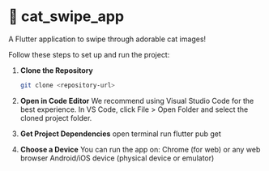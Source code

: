 # 🐾 cat_swipe_app

A Flutter application to swipe through adorable cat images!

Follow these steps to set up and run the project:

1. **Clone the Repository**

   ```bash
   git clone <repository-url>
2. **Open in Code Editor**
    We recommend using Visual Studio Code for the best experience. In VS Code, click File > Open Folder and select the cloned project folder.

3. **Get Project Dependencies**
    open terminal
    run flutter pub get
4. **Choose a Device**
    You can run the app on:
    Chrome (for web) or any web browser
    Android/iOS device (physical device or emulator)